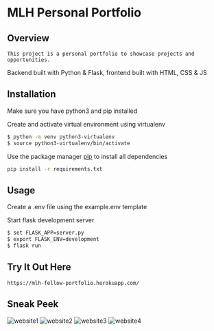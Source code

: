 # MLH Personal Portfolio 

## Overview

```This project is a personal portfolio to showcase projects and opportunities. ```

Backend built with Python & Flask, frontend built with HTML, CSS & JS 

## Installation

Make sure you have python3 and pip installed


Create and activate virtual environment using virtualenv
```bash
$ python -m venv python3-virtualenv
$ source python3-virtualenv/bin/activate
```

Use the package manager [pip](https://pip.pypa.io/en/stable/) to install all dependencies

```bash
pip install -r requirements.txt
```

## Usage


Create a .env file using the example.env template


Start flask development server
```bash
$ set FLASK_APP=server.py
$ export FLASK_ENV=development
$ flask run
```
## Try It Out Here

```https://mlh-fellow-portfolio.herokuapp.com/ ```

## Sneak Peek

![website1](https://user-images.githubusercontent.com/59037626/121733514-95767780-cac1-11eb-9fee-dfd539a05831.PNG)
![website2](https://user-images.githubusercontent.com/59037626/121733527-9a3b2b80-cac1-11eb-888f-bfe134c2624d.PNG)
![website3](https://user-images.githubusercontent.com/59037626/121733537-9d361c00-cac1-11eb-89c5-fbcae0a08b96.PNG)
![website4](https://user-images.githubusercontent.com/59037626/121733552-a1623980-cac1-11eb-941f-fa07fee1edca.PNG)




